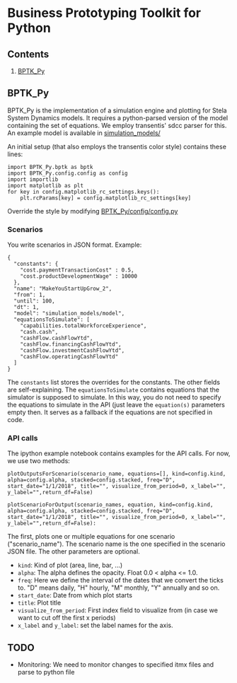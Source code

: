 # Business Prototyping Toolkit for Python
## Contents
1. [BPTK_Py](#BPTK_Py)

## BPTK_Py
BPTK_Py is the implementation of a simulation engine and plotting for Stela System Dynamics models. 
It requires a python-parsed version of the model containing the set of equations. We employ transentis' sdcc parser for this. An example model is available in [simulation_models/](simulation_models/)

An initial setup (that also employs the transentis color style) contains these lines:
```
import BPTK_Py.bptk as bptk
import BPTK_Py.config.config as config
import importlib
import matplotlib as plt
for key in config.matplotlib_rc_settings.keys():
    plt.rcParams[key] = config.matplotlib_rc_settings[key]
```

Override the style by modifying [BPTK_Py/config/config.py](BPTK_Py/config/config.py)

### Scenarios
You write scenarios in JSON format. Example:

```
{
  "constants": {
    "cost.paymentTransactionCost" : 0.5,
    "cost.productDevelopmentWage" : 10000
  },
  "name": "MakeYouStartUpGrow_2",
  "from": 1,
  "until": 100,
  "dt": 1,
  "model": "simulation_models/model",
  "equationsToSimulate": [
    "capabilities.totalWorkforceExperience",
    "cash.cash",
    "cashFlow.cashFlowYtd",
    "cashFlow.financingCashFlowYtd",
    "cashFlow.investmentCashFlowYtd",
    "cashFlow.operatingCashFlowYtd"
  ]
}
```
The ``constants`` list stores the overrides for the constants. The other fields are self-explaining. The ``equationsToSimulate`` contains equations that the simulator is supposed to simulate. In this way, you do not need to specify the equations to simulate in the API (just leave the ``equation(s)`` parameters empty then. It serves as a fallback if the equations are not specified in code.

### API calls
The ipython example notebook contains examples for the API calls. For now, we use two methods:
```
plotOutputsForScenario(scenario_name, equations=[], kind=config.kind, alpha=config.alpha, stacked=config.stacked, freq="D", start_date="1/1/2018", title="", visualize_from_period=0, x_label="", y_label="",return_df=False)

plotScenarioForOutput(scenario_names, equation, kind=config.kind, alpha=config.alpha, stacked=config.stacked, freq="D", start_date="1/1/2018", title="", visualize_from_period=0, x_label="", y_label="",return_df=False):
```

The first, plots one or multiple equations for one scenario ("scenario_name"). The scenario name is the one specified in the scenario JSON file. The other parameters are optional. 
- ``kind``: Kind of plot (area, line, bar, ...)
- ``alpha``: The alpha defines the opacity. Float 0.0 < alpha <= 1.0.
- ``freq``: Here we define the interval of the dates that we convert the ticks to. "D" means daily, "H" hourly, "M" monthly, "Y" annually and so on.
- ``start_date``: Date from which plot starts
- ``title``: Plot title
- ``visualize_from_period``: First index field to visualize from (in case we want to cut off the first x periods)
- ``x_label`` and ``y_label``: set the label names for the axis.

## TODO
- Monitoring: We need to monitor changes to specified itmx files and parse to python file


